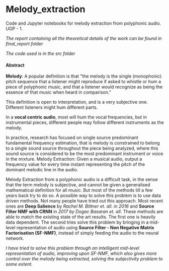 # Melody_extraction
Code and Jupyter notebooks for melody extraction from polyphonic audio. UGP - 1.

*The report containing all the theoretical details of the work can be found in final_report folder*


*The code used is in the src folder*


#### Abstract

**Melody**: A popular definition is that ”the melody is the single (monophonic) pitch sequence that a
listener might reproduce if asked to whistle or hum a piece of polyphonic music, and that a listener
would recognize as being the essence of that music when heard in comparison.”

This definition is open to interpretation, and is a very subjective one. Different listeners might hum
different parts.


In a **vocal centric audio**, most will hum the vocal frequencies, but in instrumental pieces, different
people may follow different instruments as the melody.

In practice, research has focused on single source predominant fundamental frequency estimation,
that is melody is constrained to belong to a single sound source throughout the piece being analyzed,
where this sound source is considered to be the most predominant instrument or voice in the mixture.
Melody Extraction: Given a musical audio, output a frequency value for every time instant
representing the pitch of the dominant melodic line in the audio.

Melody Extraction from a polyphonic audio is a difficult task, in the sense that the term
melody is subjective, and cannot be given a generalised mathematical definition for all music. But
most of the methods till a few years back try to do so. A possible way to solve this problem is to
use data driven methods. Not many people have tried out this approach. Most recent ones are **Deep
Salience** by *Rachel M. Bittner et. all. in 2016* and **Source Filter NMF with CRNN** in *2017 by
Dogac Basaran et. all*. These methods are able to match the existing state of the art results.
The first one is heavily data dependent. The second tries solve this problem by bringing in a mid-
level representation of audio using **Source Filter - Non Negative Matrix Factorisation (SF-NMF)**,
instead of simply feeding the audio to the neural network.


*I have tried to solve this problem through an intelligent mid-level representation of audio,
improving upon SF-NMF, which also gives more control over the melody being extracted, solving
the subjectivity problem to some extent.*

